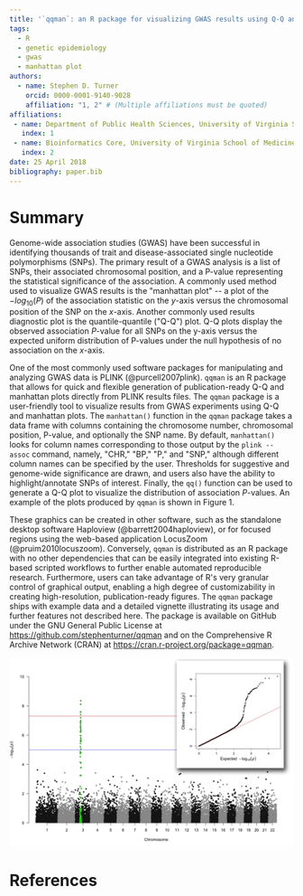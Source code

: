 ```yaml
---
title: '`qqman`: an R package for visualizing GWAS results using Q-Q and manhattan plots'
tags:
  - R
  - genetic epidemiology
  - gwas
  - manhattan plot
authors:
  - name: Stephen D. Turner
    orcid: 0000-0001-9140-9028
    affiliation: "1, 2" # (Multiple affiliations must be quoted)
affiliations:
 - name: Department of Public Health Sciences, University of Virginia School of Medicine, Charlottesville Virginia 22908
   index: 1
 - name: Bioinformatics Core, University of Virginia School of Medicine, Charlottesville Virginia 22908
   index: 2
date: 25 April 2018
bibliography: paper.bib
---
```


# Summary

Genome-wide association studies (GWAS) have been successful in identifying thousands of trait and disease-associated single nucleotide polymorphisms (SNPs). The primary result of a GWAS analysis is a list of SNPs, their associated chromosomal position, and a P-value representing the statistical significance of the association. A commonly used method used to visualize GWAS results is the "manhattan plot" -- a plot of the $-log_{10}(P)$ of the association statistic on the _y_-axis versus the chromosomal position of the SNP on the _x_-axis. Another commonly used results diagnostic plot is the quantile-quantile ("Q-Q") plot. Q-Q plots display the observed association _P_-value for all SNPs on the y-axis versus the expected uniform distribution of P-values under the null hypothesis of no association on the _x_-axis. 

One of the most commonly used software packages for manipulating and analyzing GWAS data is PLINK (@purcell2007plink). `qqman` is an R package that allows for quick and flexible generation of publication-ready Q-Q and manhattan plots directly from PLINK results files. The `qqman` package is a user-friendly tool to visualize results from GWAS experiments using Q-Q and manhattan plots. The `manhattan()` function in the `qqman` package takes a data frame with columns containing the chromosome number, chromosomal position, P-value, and optionally the SNP name. By default, `manhattan()` looks for column names corresponding to those output by the `plink --assoc` command, namely, "CHR," "BP," "P," and "SNP," although different column names can be specified by the user. Thresholds for suggestive and genome-wide significance are drawn, and users also have the ability to highlight/annotate SNPs of interest. Finally, the `qq()` function can be used to generate a Q-Q plot to visualize the distribution of association _P_-values. An example of the plots produced by `qqman` is shown in Figure 1.

These graphics can be created in other software, such as the standalone desktop software Haploview (@barrett2004haploview), or for focused regions using the web-based application LocusZoom (@pruim2010locuszoom). Conversely, `qqman` is distributed as an R package with no other dependencies that can be easily integrated into existing R-based scripted workflows to further enable automated reproducible research. Furthermore, users can take advantage of R's very granular control of graphical output, enabling a high degree of customizability in creating high-resolution, publication-ready figures. The `qqman` package ships with example data and a detailed vignette illustrating its usage and further features not described here. The package is available on GitHub under the GNU General Public License at <https://github.com/stephenturner/qqman> and on the Comprehensive R Archive Network (CRAN) at <https://cran.r-project.org/package=qqman>.

![Manhattan plot highlighting SNPs of interest on chromosome 3, with Q-Q plot showing substantial deviation from the diagonal (inset).](fig1.jpg)

# References